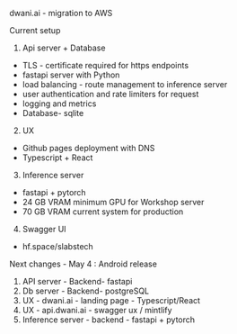 dwani.ai - migration to AWS


Current setup
1. Api server + Database 
- TLS - certificate required for https endpoints
- fastapi server with Python 
- load balancing - route management to inference server 
- user authentication and rate limiters for request 
- logging and metrics 
- Database- sqlite 

2. UX
- Github pages deployment with DNS
- Typescript + React 

3. Inference server 
- fastapi + pytorch 
- 24 GB VRAM minimum GPU for Workshop server
- 70 GB VRAM current system for production 

4. Swagger UI
- hf.space/slabstech 

Next changes - May 4 : Android release 

1. API server  - Backend- fastapi 
2. Db server - Backend- postgreSQL 
3. UX - dwani.ai  - landing page - Typescript/React
4. UX - api.dwani.ai - swagger ux / mintlify
5. Inference server - backend  - fastapi + pytorch


